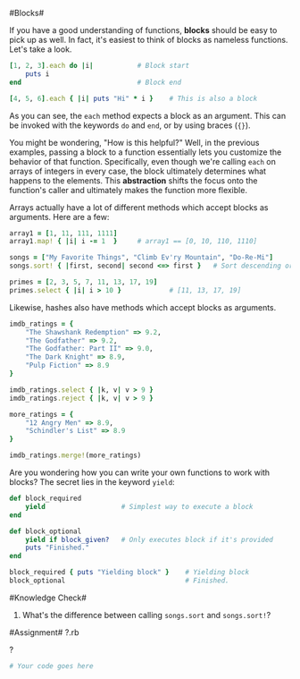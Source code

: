 #Blocks#

If you have a good understanding of functions, **blocks** should be easy to pick up as well. In fact, it's easiest to think of blocks as nameless functions. Let's take a look.

```ruby
[1, 2, 3].each do |i|           # Block start
    puts i
end                             # Block end

[4, 5, 6].each { |i| puts "Hi" * i }    # This is also a block
```

As you can see, the ```each``` method expects a block as an argument. This can be invoked with the keywords ```do``` and ```end```, or by using braces (```{}```).

You might be wondering, "How is this helpful?" Well, in the previous examples, passing a block to a function essentially lets you customize the behavior of that function. Specifically, even though we're calling ```each``` on arrays of integers in every case, the block ultimately determines what happens to the elements. This **abstraction** shifts the focus onto the function's caller and ultimately makes the function more flexible.

Arrays actually have a lot of different methods which accept blocks as arguments. Here are a few:

```ruby
array1 = [1, 11, 111, 1111]
array1.map! { |i| i -= 1  }     # array1 == [0, 10, 110, 1110]

songs = ["My Favorite Things", "Climb Ev'ry Mountain", "Do-Re-Mi"]
songs.sort! { |first, second| second <=> first }   # Sort descending order

primes = [2, 3, 5, 7, 11, 13, 17, 19]
primes.select { |i| i > 10 }            # [11, 13, 17, 19]
```

Likewise, hashes also have methods which accept blocks as arguments.

```ruby
imdb_ratings = {
    "The Shawshank Redemption" => 9.2, 
    "The Godfather" => 9.2, 
    "The Godfather: Part II" => 9.0, 
    "The Dark Knight" => 8.9, 
    "Pulp Fiction" => 8.9
}

imdb_ratings.select { |k, v| v > 9 }
imdb_ratings.reject { |k, v| v > 9 }

more_ratings = {
    "12 Angry Men" => 8.9, 
    "Schindler's List" => 8.9
}

imdb_ratings.merge!(more_ratings)
```

Are you wondering how you can write your own functions to work with blocks? The secret lies in the keyword ```yield```:

```ruby
def block_required
    yield                   # Simplest way to execute a block
end

def block_optional
    yield if block_given?   # Only executes block if it's provided
    puts "Finished."
end

block_required { puts "Yielding block" }    # Yielding block
block_optional                              # Finished.
```

#Knowledge Check#
1. What's the difference between calling ```songs.sort``` and ```songs.sort!```?

#Assignment#
?.rb

?

```ruby
# Your code goes here
```
